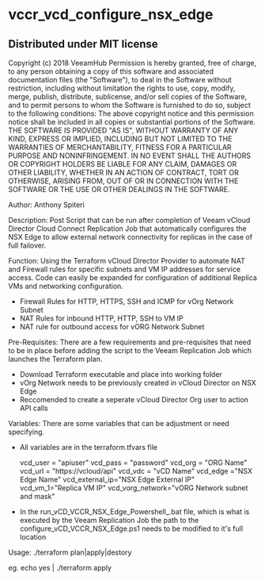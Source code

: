 # vccr_vcd_configure_nsx_edge

## Distributed under MIT license
Copyright (c) 2018 VeeamHub
Permission is hereby granted, free of charge, to any person obtaining a copy of this software and associated documentation files (the "Software"), to deal in the Software without restriction, including without limitation the rights to use, copy, modify, merge, publish, distribute, sublicense, and/or sell copies of the Software, and to permit persons to whom the Software is furnished to do so, subject to the following conditions:
The above copyright notice and this permission notice shall be included in all copies or substantial portions of the Software.
THE SOFTWARE IS PROVIDED "AS IS", WITHOUT WARRANTY OF ANY KIND, EXPRESS OR IMPLIED, INCLUDING BUT NOT LIMITED TO THE WARRANTIES OF MERCHANTABILITY, FITNESS FOR A PARTICULAR PURPOSE AND NONINFRINGEMENT. IN NO EVENT SHALL THE AUTHORS OR COPYRIGHT HOLDERS BE LIABLE FOR ANY CLAIM, DAMAGES OR OTHER LIABILITY, WHETHER IN AN ACTION OF CONTRACT, TORT OR OTHERWISE, ARISING FROM, OUT OF OR IN CONNECTION WITH THE SOFTWARE OR THE USE OR OTHER DEALINGS IN THE SOFTWARE.

Author: Anthony Spiteri

Description: Post Script that can be run after completion of Veeam vCloud Director Cloud Connect Replication Job that automatically configures the NSX Edge to allow external network connectivity for replicas in the case of full failover.

Function: Using the Terraform vCloud Director Provider to automate NAT and Firewall rules for specific subnets and VM IP addresses for service access. Code can easily be expanded for configuration of additional Replica VMs and networking configuration.

* Firewall Rules for HTTP, HTTPS, SSH and ICMP for vOrg Network Subnet
* NAT Rules for inbound HTTP, HTTP, SSH to VM IP 
* NAT rule for outbound access for vORG Network Subnet

Pre-Requisites: There are a few requirements and pre-requisites that need to be in place before adding the script to the Veeam Replication Job which launches the Terraform plan.

* Download Terraform executable and place into working folder
* vOrg Network needs to be previously created in vCloud Director on NSX Edge
* Reccomended to create a seperate vCloud Director Org user to action API calls

Variables: There are some variables that can be adjustment or need specifying.

* All variables are in the terraform.tfvars file

  vcd_user = "apiuser"
  vcd_pass = "password"
  vcd_org = "ORG Name"
  vcd_url = "https://vcloud/api"
  vcd_vdc = "vCD Name"
  vcd_edge ="NSX Edge Name"
  vcd_external_ip="NSX Edge External IP"
  vcd_vm_1="Replica VM IP"
  vcd_vorg_network="vORG Network subnet and mask"

* In the run_vCD_VCCR_NSX_Edge_Powershell_.bat file, which is what is executed by the Veeam Replication Job the path to the configure_vCD_VCCR_NSX_Edge.ps1 needs to be modified to it's full location

Usage: ./terraform plan|apply|destory

eg. echo yes | ./terraform apply
